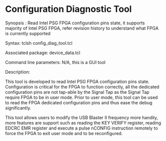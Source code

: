 # Configuration Diagnostic Tool

Synopsis : Read Intel PSG FPGA configuration pins state, it supports majority of Intel PSG FPGA, refer revision history to understand 
what FPGA is currently supported

Syntax:  tclsh config_diag_tool.tcl

Associated package: device_data.tcl

Command line parameters:  N/A, this is a GUI tool

Description:

This tool is developed to read Intel PSG FPGA configuration pins state. Configuration is critical for the FPGA to function correctly, all the 
dedicated configuration pins are not tap-able by the Signal Tap as the Signal Tap require FPGA to be in user mode. Prior to user mode, this tool 
can be used to read the FPGA dedicated configuration pins and thus ease the debug significantly.

This tool allows users to modify the USB Blaster II frequency more handily, more features are support such as reading the KEY VERIFY register, 
reading EDCRC EMR register and execute a pulse nCONFIG instruction remotely to force the FPGA to exit user mode and to be reconfigured.
